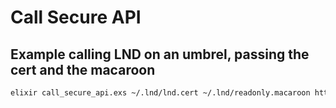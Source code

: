 # Call Secure API

## Example calling LND on an umbrel, passing the cert and the macaroon

```bash
elixir call_secure_api.exs ~/.lnd/lnd.cert ~/.lnd/readonly.macaroon https://umbrel:8080/v1/state
```